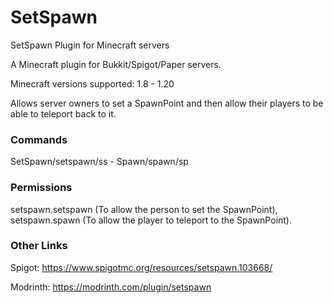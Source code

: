 # SetSpawn
SetSpawn Plugin for Minecraft servers

A Minecraft plugin for Bukkit/Spigot/Paper servers.

Minecraft versions supported: 1.8 - 1.20

Allows server owners to set a SpawnPoint and then allow their players to be able to teleport back to it.
### Commands
SetSpawn/setspawn/ss - Spawn/spawn/sp
### Permissions
setspawn.setspawn (To allow the person to set the SpawnPoint), setspawn.spawn (To allow the player to teleport to the SpawnPoint).

### Other Links

Spigot: https://www.spigotmc.org/resources/setspawn.103668/

Modrinth: https://modrinth.com/plugin/setspawn
